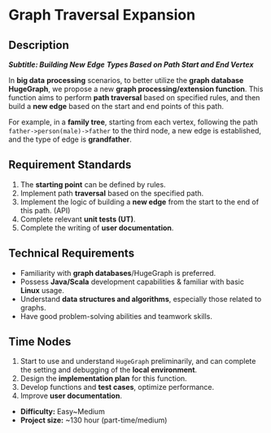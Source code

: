 # Graph Traversal Expansion

## Description

***Subtitle: Building New*** ***Edge*** ***Types Based on Path Start and End Vertex***

In **big data** **processing** scenarios, to better utilize the **graph database HugeGraph**, we propose a new **graph processing/extension function**. This function aims to perform **path traversal** based on specified rules, and then build a **new edge** based on the start and end points of this path.

For example, in a **family tree**, starting from each vertex, following the path `father->person(male)->father` to the third node, a new edge is established, and the type of edge is **grandfather**.

## Requirement Standards

1. The **starting point** can be defined by rules.
2. Implement path **traversal** based on the specified path.
3. Implement the logic of building a **new edge** from the start to the end of this path. (API)
4. Complete relevant **unit tests (UT)**.
5. Complete the writing of **user documentation**.

## Technical Requirements

- Familiarity with **graph databases**/HugeGraph is preferred.
- Possess **Java/Scala** development capabilities & familiar with basic **Linux** usage.
- Understand **data structures and algorithms**, especially those related to graphs.
- Have good problem-solving abilities and teamwork skills.

## Time Nodes

1. Start to use and understand `HugeGraph` preliminarily, and can complete the setting and debugging of the **local environment**.
2. Design the **implementation plan** for this function.
3. Develop functions and **test cases**, optimize performance.
4. Improve **user documentation**.

- **Difficulty:** Easy~Medium
- **Project size:** ~130 hour (part-time/medium)